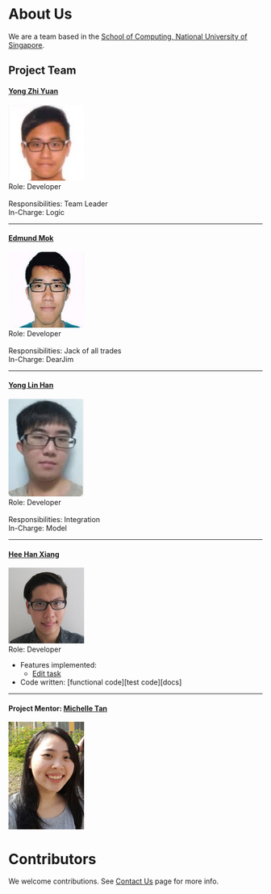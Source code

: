 # About Us

We are a team based in the [School of Computing, National University of Singapore](http://www.comp.nus.edu.sg).

## Project Team

#### [Yong Zhi Yuan](https://github.com/Zhiyuan-Amos) <br>
<img src="images/YZY.png" width="150"><br>
Role: Developer <br>  
Responsibilities: Team Leader <br>
In-Charge: Logic

-----

#### [Edmund Mok](https://github.com/edmundmok)
<img src="images/EM.png" width="150"><br>
Role: Developer <br>  
Responsibilities: Jack of all trades <br>
In-Charge: DearJim

-----

#### [Yong Lin Han](https://github.com/ylhlh) 
<img src="images/YLH.png" width="150"><br>
Role: Developer <br>  
Responsibilities: Integration <br>
In-Charge: Model

-----

#### [Hee Han Xiang](https://github.com/fisherhx)
<img src="images/HHX.png" width="150"><br>
Role: Developer <br>  
* Features implemented: <br>
   * [Edit task](https://github.com/CS2103AUG2016-W13-C4/main/blob/master/docs/UserGuide.md#editing-a-task-edit) <br>
* Code written: [functional code][test code][docs] <br>

-----

#### Project Mentor: [Michelle Tan](https://github.com/michelletan)
<img src="images/Michelle_Tan.jpg" width="150"><br>

# Contributors

We welcome contributions. See [Contact Us](ContactUs.md) page for more info.
